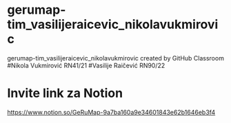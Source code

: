 # gerumap-tim_vasilijeraicevic_nikolavukmirovic
gerumap-tim_vasilijeraicevic_nikolavukmirovic created by GitHub Classroom
#Nikola Vukmirović RN41/21
#Vasilije Raičević RN90/22
# Invite link za Notion 
https://www.notion.so/GeRuMap-9a7ba160a9e34601843e62b1646eb3f4
